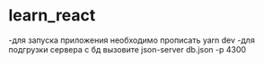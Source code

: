 # learn_react
-для запуска приложения необходимо прописать yarn dev
-для подгрузки сервера с бд вызовите json-server db.json -p 4300